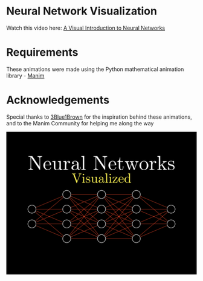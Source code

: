 # Neural Network Visualization
Watch this video here: [A Visual Introduction to Neural Networks](https://www.youtube.com/watch?v=RLCqjCAbd5E&t=19s) 

# Requirements
These animations were made using the Python mathematical animation library - [Manim](https://docs.manim.community/en/v0.2.0/)

# Acknowledgements
Special thanks to [3Blue1Brown](https://www.youtube.com/channel/UCYO_jab_esuFRV4b17AJtAw) for the inspiration behind these animations, and to the Manim Community for helping me along the way

![alt text](https://github.com/StuartWaller/nn-visualization-video/blob/master/nn_cover.PNG)
